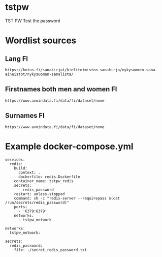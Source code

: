 # tstpw
TST PW Test the password

# Wordlist sources
## Lang FI
```
https://kotus.fi/sanakirjat/kielitoimiston-sanakirja/nykysuomen-sana-aineistot/nykysuomen-sanalista/
```

## Firstnames both men and women FI
```
https://www.avoindata.fi/data/fi/dataset/none
```


## Surnames FI
```
https://www.avoindata.fi/data/fi/dataset/none
```

# Example docker-compose.yml
```
services:
  redis:
    build:
      context: .
      dockerfile: redis.Dockerfile
    container_name: tstpw_redis
    secrets:
      - redis_password
    restart: unless-stopped
    command: sh -c "redis-server --requirepass $(cat /run/secrets/redis_password)"
    ports:
      - '6379:6379'
    networks:
      - tstpw_network

networks:
  tstpw_network:

secrets:
  redis_password:
    file: ./secret_redis_password.txt
```